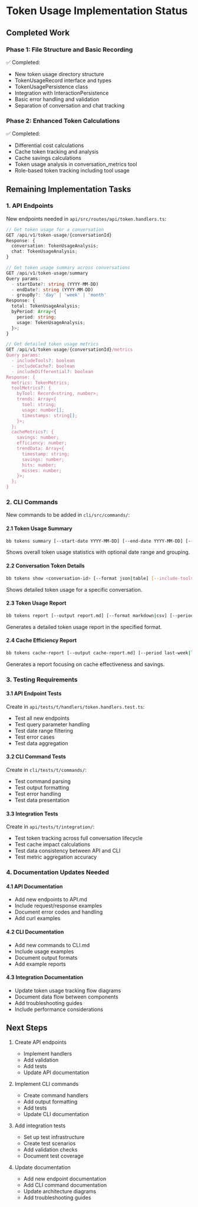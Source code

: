 # Token Usage Implementation Status

## Completed Work

### Phase 1: File Structure and Basic Recording
✅ Completed:
- New token usage directory structure
- TokenUsageRecord interface and types
- TokenUsagePersistence class
- Integration with InteractionPersistence
- Basic error handling and validation
- Separation of conversation and chat tracking

### Phase 2: Enhanced Token Calculations
✅ Completed:
- Differential cost calculations
- Cache token tracking and analysis
- Cache savings calculations
- Token usage analysis in conversation_metrics tool
- Role-based token tracking including tool usage

## Remaining Implementation Tasks

### 1. API Endpoints
New endpoints needed in `api/src/routes/api/token.handlers.ts`:

```typescript
// Get token usage for a conversation
GET /api/v1/token-usage/{conversationId}
Response: {
  conversation: TokenUsageAnalysis;
  chat: TokenUsageAnalysis;
}

// Get token usage summary across conversations
GET /api/v1/token-usage/summary
Query params:
  - startDate?: string (YYYY-MM-DD)
  - endDate?: string (YYYY-MM-DD)
  - groupBy?: 'day' | 'week' | 'month'
Response: {
  total: TokenUsageAnalysis;
  byPeriod: Array<{
    period: string;
    usage: TokenUsageAnalysis;
  }>;
}

// Get detailed token usage metrics
GET /api/v1/token-usage/{conversationId}/metrics
Query params:
  - includeTools?: boolean
  - includeCache?: boolean
  - includeDifferential?: boolean
Response: {
  metrics: TokenMetrics;
  toolMetrics?: {
    byTool: Record<string, number>;
    trends: Array<{
      tool: string;
      usage: number[];
      timestamps: string[];
    }>;
  };
  cacheMetrics?: {
    savings: number;
    efficiency: number;
    trendData: Array<{
      timestamp: string;
      savings: number;
      hits: number;
      misses: number;
    }>;
  };
}
```

### 2. CLI Commands
New commands to be added in `cli/src/commands/`:

#### 2.1 Token Usage Summary
```bash
bb tokens summary [--start-date YYYY-MM-DD] [--end-date YYYY-MM-DD] [--group-by day|week|month]
```
Shows overall token usage statistics with optional date range and grouping.

#### 2.2 Conversation Token Details
```bash
bb tokens show <conversation-id> [--format json|table] [--include-tools] [--include-cache]
```
Shows detailed token usage for a specific conversation.

#### 2.3 Token Usage Report
```bash
bb tokens report [--output report.md] [--format markdown|csv] [--period last-week|last-month|all]
```
Generates a detailed token usage report in the specified format.

#### 2.4 Cache Efficiency Report
```bash
bb tokens cache-report [--output cache-report.md] [--period last-week|last-month|all]
```
Generates a report focusing on cache effectiveness and savings.

### 3. Testing Requirements

#### 3.1 API Endpoint Tests
Create in `api/tests/t/handlers/token.handlers.test.ts`:
- Test all new endpoints
- Test query parameter handling
- Test date range filtering
- Test error cases
- Test data aggregation

#### 3.2 CLI Command Tests
Create in `cli/tests/t/commands/`:
- Test command parsing
- Test output formatting
- Test error handling
- Test data presentation

#### 3.3 Integration Tests
Create in `api/tests/t/integration/`:
- Test token tracking across full conversation lifecycle
- Test cache impact calculations
- Test data consistency between API and CLI
- Test metric aggregation accuracy

### 4. Documentation Updates Needed

#### 4.1 API Documentation
- Add new endpoints to API.md
- Include request/response examples
- Document error codes and handling
- Add curl examples

#### 4.2 CLI Documentation
- Add new commands to CLI.md
- Include usage examples
- Document output formats
- Add example reports

#### 4.3 Integration Documentation
- Update token usage tracking flow diagrams
- Document data flow between components
- Add troubleshooting guides
- Include performance considerations

## Next Steps

1. Create API endpoints
   - Implement handlers
   - Add validation
   - Add tests
   - Update API documentation

2. Implement CLI commands
   - Create command handlers
   - Add output formatting
   - Add tests
   - Update CLI documentation

3. Add integration tests
   - Set up test infrastructure
   - Create test scenarios
   - Add validation checks
   - Document test coverage

4. Update documentation
   - Add new endpoint documentation
   - Add CLI command documentation
   - Update architecture diagrams
   - Add troubleshooting guides